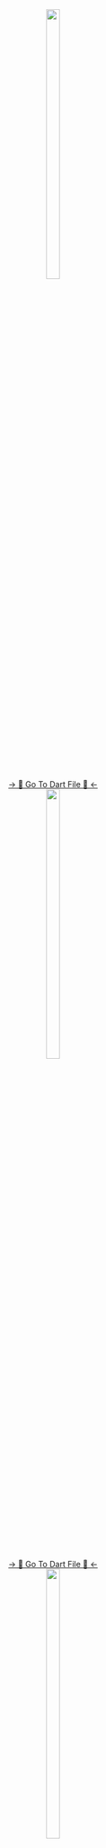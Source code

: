 <div align="center">
<img src = "https://github.com/mrsajidshaikh/first_apk/assets/149478269/2e5ee395-58fb-45aa-b972-4008ce3cc298" width = 22% height = 35%>
<div align="center">
<a href="https://github.com/mrsajidshaikh/first_apk/blob/master/lib/List%20of%20Fruits.dart">-> 📂 Go To Dart File 📂 <-</a>
</div>

<div align="center">
<img src = "https://github.com/mrsajidshaikh/first_apk/assets/149478269/8fdf04d9-3246-45d1-95f0-b2bc73729932" width = 22% height = 35%>
<div align="center">
<a href="https://github.com/mrsajidshaikh/first_apk/blob/master/lib/Red%20%26%20White%20.dart">-> 📂 Go To Dart File 📂 <-</a>
</div>

<div align="center">
<img src = "https://github.com/mrsajidshaikh/first_apk/assets/149478269/c8130692-ce08-4057-8bb0-009e366eb3c3" width = 22% height = 35%>
<div align="center">
<a href="https://github.com/mrsajidshaikh/first_apk/blob/master/lib/flutter%20richtext.dart">-> 📂 Go To Dart File 📂 <-</a>
</div>

<div align="center">
<img src = "https://github.com/mrsajidshaikh/first_apk/assets/149478269/08d7207b-664c-4282-acbc-e180d8f5f2fb" width = 22% height = 35%>
<div align="center">
<a href="https://github.com/mrsajidshaikh/first_apk/blob/master/lib/richtext%20textspan.dart">-> 📂 Go To Dart File 📂 <-</a>
</div>

<div align="center">
<img src = "https://github.com/mrsajidshaikh/first_apk/assets/149478269/88e7a577-aaa6-44ce-961c-94b5270792ab" width = 22% height = 35%>
<div align="center">
<a href="https://github.com/mrsajidshaikh/first_apk/blob/master/lib/Red%20%26%20White%20multimedia%20education..dart">-> 📂 Go To Dart File 📂 <-</a>
</div>
